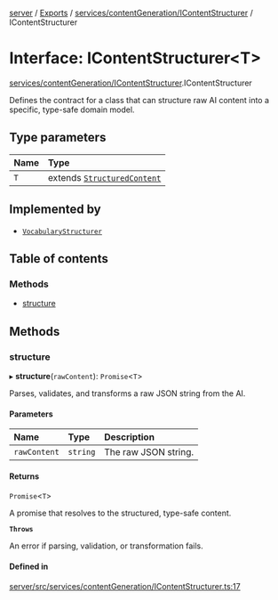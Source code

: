[server](../README.md) / [Exports](../modules.md) / [services/contentGeneration/IContentStructurer](../modules/services_contentGeneration_IContentStructurer.md) / IContentStructurer

# Interface: IContentStructurer\<T\>

[services/contentGeneration/IContentStructurer](../modules/services_contentGeneration_IContentStructurer.md).IContentStructurer

Defines the contract for a class that can structure raw AI content
into a specific, type-safe domain model.

## Type parameters

| Name | Type |
| :------ | :------ |
| `T` | extends [`StructuredContent`](../modules/services_contentGeneration_IContentStructurer.md#structuredcontent) |

## Implemented by

- [`VocabularyStructurer`](../classes/services_contentGeneration_VocabularyStructurer.VocabularyStructurer.md)

## Table of contents

### Methods

- [structure](services_contentGeneration_IContentStructurer.IContentStructurer.md#structure)

## Methods

### structure

▸ **structure**(`rawContent`): `Promise`\<`T`\>

Parses, validates, and transforms a raw JSON string from the AI.

#### Parameters

| Name | Type | Description |
| :------ | :------ | :------ |
| `rawContent` | `string` | The raw JSON string. |

#### Returns

`Promise`\<`T`\>

A promise that resolves to the structured, type-safe content.

**`Throws`**

An error if parsing, validation, or transformation fails.

#### Defined in

[server/src/services/contentGeneration/IContentStructurer.ts:17](https://github.com/niklas-joh/french-learning-platform/blob/f88c80a984d39a715bd427891d156cc94cff3831/server/src/services/contentGeneration/IContentStructurer.ts#L17)
